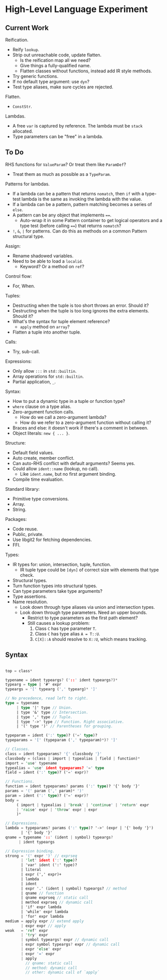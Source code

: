 # High-Level Language Experiment

## Current Work

Reification.
- Reify `lookup`.
- Strip out unreachable code, update flatten.
  - Is the reification map all we need?
  - Give things a fully-qualified name.
  - Flatten classes without functions, instead add IR style methods.
- Try generic functions.
- If no default type argument: use `dyn`?
- Test type aliases, make sure cycles are rejected.

Flatten.
- `ConstStr`.

Lambdas.
- A free `var` is captured by reference. The lambda must be `stack` allocated.
- Type parameters can be "free" in a lambda.

## To Do

RHS functions for `ValueParam`? Or treat them like `ParamDef`?
- Treat them as much as possible as a `TypeParam`.

Patterns for lambdas.
- If a lambda can be a pattern that returns `nomatch`, then `if` with a type-test lambda is the same as invoking the lambda with the value.
- If a lambda can be a pattern, pattern matching becomes a series of `else`.
- A pattern can be any object that implements `==`.
  - Auto-wrap it in some Pattern container to get logical operators and a type test (before calling `==`) that returns `nomatch`?
- `!`, `&`, `|` for patterns. Can do this as methods on a common Pattern structural type.

Assign:
- Rename shadowed variables.
- Need to be able to load a `localid`.
  - Keyword? Or a method on `ref`?

Control flow:
- For, When.

Tuples:
- Destructing when the tuple is too short throws an error. Should it?
- Destructing when the tuple is too long ignores the extra elements. Should it?
- What's the syntax for tuple element reference?
  - `apply` method on `array`?
- Flatten a tuple into another tuple.

Calls:
- Try, sub-call.

Expressions:
- Only allow `:::` in `std::builtin`.
- Array operations for `std::builtin`.
- Partial application, `_`.

Syntax:
- How to put a dynamic type in a tuple or function type?
- `where` clause on a type alias.
- Zero-argument function calls.
  - How do we call a zero-argument lambda?
  - How do we refer to a zero-argument function without calling it?
- Braces and else: it doesn't work if there's a comment in between.
- Object literals: `new { ... }`.

Structure:
- Default field values.
- Auto create, member conflict.
- Can auto-RHS conflict with default arguments? Seems yes.
- Could allow `ident::name` (lookup, no call).
  - Like `ident.name`, but no first argument binding.
- Compile time evaluation.

Standard library:
- Primitive type conversions.
- Array.
- String.

Packages:
- Code reuse.
- Public, private.
- Use libgit2 for fetching dependencies.
- FFI.

Types:
- IR types for: union, intersection, tuple, function.
  - IR tuple type could be `[dyn]` of correct size with elements that type check.
- Structural types.
- Turn function types into structural types.
- Can type parameters take type arguments?
- Type assertions.
- Name resolution.
  - Look down through type aliases via union and intersection types.
  - Look down through type parameters. Need an upper bounds.
    - Restrict to type parameters as the first path element?
    - Still causes a lookup problem:
      1. Class `C` has type parameter `T`.
      2. Class `C` has type alias `A = T::U`.
      3. `C[X]::A` should resolve to `X::U`, which means tracking.

## Syntax

```rs

top = class*

typename = ident typeargs? ('::' ident typeargs?)*
typearg = type | '#' expr
typeargs = '[' typearg (',' typearg)* ']'

// No precedence, read left to right.
type = typename
     | type '|' type // Union.
     | type '&' type // Intersection.
     | type ',' type // Tuple.
     | type '->' type // Function. Right associative.
     | '(' type ')' // Parentheses for grouping.

typeparam = ident (':' type)? ('=' type)?
typeparams = '[' (typeparam (',' typeparam)*)? ']'

// Classes.
class = ident typeparams? '{' classbody '}'
classbody = (class | import | typealias | field | function)*
import = 'use' typename
typealias = 'use' ident typeparams? '=' type
field = ident (':' type)? ('=' expr)?

// Functions.
function = ident typeparams? params (':' type)? '{' body '}'
params = '(' param (',' param)* ')'
param = ident (':' type)? ('=' expr)?
body =
     ( import | typealias | 'break' | 'continue' | 'return' expr
     | 'raise' expr | 'throw' expr | expr
     )*

// Expressions.
lambda = typeparams? params (':' type)? '->' (expr | '{' body '}')
       | '{' body '}'
qname = typename '::' (ident | symbol) typeargs?
      | ident typeargs

// Expression binding.
strong = '(' expr ')' // exprseq
       | 'let' ident (':' type)?
       | 'var' ident (':' type)?
       | literal
       | expr (',' expr)+
       | lambda
       | ident
       | expr '.' (ident | symbol) typeargs? // method
       | qname // function
       | qname exprseq // static call
       | method exprseq // dynamic call
       | 'if' expr lambda
       | 'while' expr lambda
       | 'for' expr lambda
medium = apply expr // extend apply
       | expr expr // apply
weak   = 'ref' expr
       | 'try' expr
       | symbol typeargs? expr // dynamic call
       | expr symbol typeargs? expr // dynamic call
       | expr 'else' expr
       | expr '=' expr
       | apply
         // qname: static call
         // method: dynamic call
         // other: dynamic call of `apply`

```
